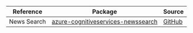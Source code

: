 | Reference | Package | Source |
|---|---|---|
|News Search|[azure-cognitiveservices-newssearch](https://repo1.maven.org/maven2/com/microsoft/azure/cognitiveservices/azure-cognitiveservices-newssearch)|[GitHub](https://github.com/Azure/azure-sdk-for-java/blob/main/sdk/cognitiveservices/ms-azure-cs-newssearch)|

